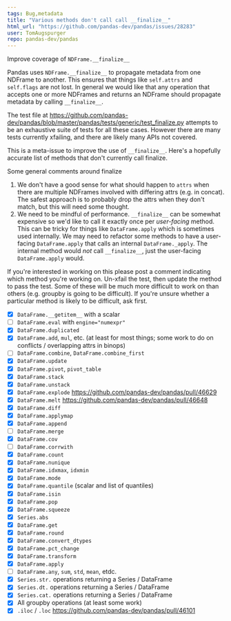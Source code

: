 ```yaml
---
tags: Bug,metadata
title: "Various methods don't call call __finalize__"
html_url: "https://github.com/pandas-dev/pandas/issues/28283"
user: TomAugspurger
repo: pandas-dev/pandas
---
```


Improve coverage of `NDFrame.__finalize__`

Pandas uses `NDFrame.__finalize__` to propagate metadata from one NDFrame to
another. This ensures that things like `self.attrs` and `self.flags` are not
lost. In general we would like that any operation that accepts one or more
NDFrames and returns an NDFrame should propagate metadata by calling
`__finalize__`.

The test file at
https://github.com/pandas-dev/pandas/blob/master/pandas/tests/generic/test_finalize.py
attempts to be an exhaustive suite of tests for all these cases. However there
are many tests currently xfailing, and there are likely many APIs not covered.

This is a meta-issue to improve the use of `__finalize__`. Here's a hopefully
accurate list of methods that don't currently call finalize.

Some general comments around finalize

1. We don't have a good sense for what should happen to `attrs` when there are
   multiple NDFrames involved with differing attrs (e.g. in concat). The safest
   approach is to probably drop the attrs when they don't match, but this will
   need some thought.
2. We need to be mindful of performance. `__finalize__` can be somewhat expensive
   so we'd like to call it exactly once per *user-facing* method. This can be tricky
   for things like `DataFrame.apply` which is sometimes used internally. We may need
   to refactor some methods to have a user-facing `DataFrame.apply` that calls an internal
   `DataFrame._apply`. The internal method would *not* call `__finalize__`, just the
   user-facing `DataFrame.apply` would.

If you're interested in working on this please post a comment indicating which method
you're working on. Un-xfail the test, then update the method to pass the test. Some of these
will be much more difficult to work on than others (e.g. groupby is going to be difficult). If you're
unsure whether a particular method is likely to be difficult, ask first.

- [x] `DataFrame.__getitem__` with a scalar
- [ ] `DataFrame.eval` with `engine="numexpr"`
- [x] `DataFrame.duplicated`
- [x] `DataFrame.add`, `mul`, etc. (at least for most things; some work to do on conflicts / overlapping attrs in binops)
- [ ] `DataFrame.combine`, `DataFrame.combine_first`
- [x] `DataFrame.update`
- [x] `DataFrame.pivot`, `pivot_table`
- [x] `DataFrame.stack`
- [x] `DataFrame.unstack`
- [x] `DataFrame.explode` https://github.com/pandas-dev/pandas/pull/46629
- [x] `DataFrame.melt` https://github.com/pandas-dev/pandas/pull/46648
- [x] `DataFrame.diff`
- [x] `DataFrame.applymap`
- [x] `DataFrame.append`
- [ ] `DataFrame.merge`
- [x] `DataFrame.cov`
- [ ] `DataFrame.corrwith`
- [x] `DataFrame.count`
- [x] `DataFrame.nunique`
- [x] `DataFrame.idxmax`, `idxmin`
- [x] `DataFrame.mode`
- [x] `DataFrame.quantile` (scalar and list of quantiles)
- [x] `DataFrame.isin`
- [x] `DataFrame.pop`
- [x] `DataFrame.squeeze`
- [x] `Series.abs`
- [x] `DataFrame.get`
- [x] `DataFrame.round`
- [x] `DataFrame.convert_dtypes`
- [x] `DataFrame.pct_change`
- [x] `DataFrame.transform`
- [x] `DataFrame.apply`
- [ ] `DataFrame.any`, `sum`, `std`, `mean`, etdc.
- [x] `Series.str.` operations returning a Series / DataFrame
- [x] `Series.dt.` operations returning a Series / DataFrame
- [x] `Series.cat.` operations returning a Series / DataFrame
- [x] All groupby operations (at least some work)
- [x] `.iloc` / `.loc` https://github.com/pandas-dev/pandas/pull/46101
